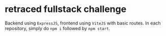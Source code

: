 # retraced fullstack challenge

Backend using `ExpressJS`, frontend using `ViteJS` with basic routes. In each repository, simply do `npm i` followed by `npm start`.